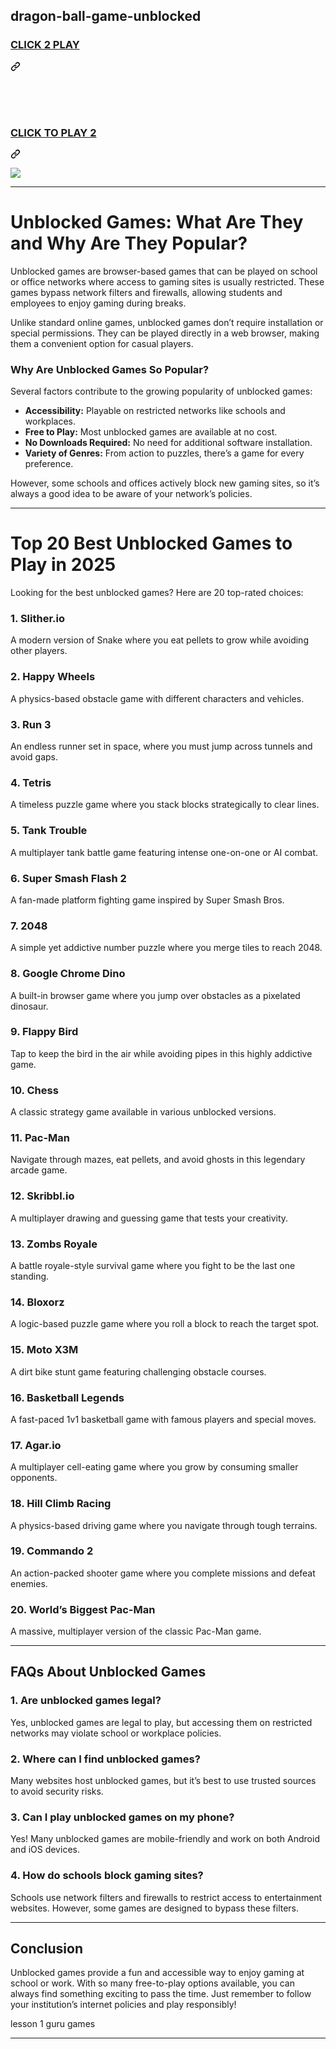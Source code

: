 ## dragon-ball-game-unblocked

<h3 class="heading-element" dir="auto"><a href="https://github-about.blogspot.com/2025/02/skool-games.html" rel="nofollow">CLICK 2 PLAY</a></h3><a id="user-content-click-2-play" class="anchor" aria-label="Permalink: CLICK 2 PLAY" href="#click-2-play"><svg class="octicon octicon-link" viewBox="0 0 16 16" version="1.1" width="16" height="16" aria-hidden="true"><path d="m7.775 3.275 1.25-1.25a3.5 3.5 0 1 1 4.95 4.95l-2.5 2.5a3.5 3.5 0 0 1-4.95 0 .751.751 0 0 1 .018-1.042.751.751 0 0 1 1.042-.018 1.998 1.998 0 0 0 2.83 0l2.5-2.5a2.002 2.002 0 0 0-2.83-2.83l-1.25 1.25a.751.751 0 0 1-1.042-.018.751.751 0 0 1-.018-1.042Zm-4.69 9.64a1.998 1.998 0 0 0 2.83 0l1.25-1.25a.751.751 0 0 1 1.042.018.751.751 0 0 1 .018 1.042l-1.25 1.25a3.5 3.5 0 1 1-4.95-4.95l2.5-2.5a3.5 3.5 0 0 1 4.95 0 .751.751 0 0 1-.018 1.042.751.751 0 0 1-1.042.018 1.998 1.998 0 0 0-2.83 0l-2.5 2.5a1.998 1.998 0 0 0 0 2.83Z"></path></svg></a></div>
<p dir="auto"><br><br><br></p>
<div class="markdown-heading" dir="auto"><h3 class="heading-element" dir="auto">
<p dir="auto"><a href="https://github-about.blogspot.com/2025/02/skool-games.html" rel="nofollow">CLICK TO PLAY 2</a></p>
</h3><a id="user-content-click-to-play-2" class="anchor" aria-label="Permalink: CLICK TO PLAY 2" href="#click-to-play-2"><svg class="octicon octicon-link" viewBox="0 0 16 16" version="1.1" width="16" height="16" aria-hidden="true"><path d="m7.775 3.275 1.25-1.25a3.5 3.5 0 1 1 4.95 4.95l-2.5 2.5a3.5 3.5 0 0 1-4.95 0 .751.751 0 0 1 .018-1.042.751.751 0 0 1 1.042-.018 1.998 1.998 0 0 0 2.83 0l2.5-2.5a2.002 2.002 0 0 0-2.83-2.83l-1.25 1.25a.751.751 0 0 1-1.042-.018.751.751 0 0 1-.018-1.042Zm-4.69 9.64a1.998 1.998 0 0 0 2.83 0l1.25-1.25a.751.751 0 0 1 1.042.018.751.751 0 0 1 .018 1.042l-1.25 1.25a3.5 3.5 0 1 1-4.95-4.95l2.5-2.5a3.5 3.5 0 0 1 4.95 0 .751.751 0 0 1-.018 1.042.751.751 0 0 1-1.042.018 1.998 1.998 0 0 0-2.83 0l-2.5 2.5a1.998 1.998 0 0 0 0 2.83Z"></path></svg></a></div>
<p dir="auto"><a href="https://github-about.blogspot.com/2025/02/skool-games.html" rel="nofollow"><img src="httpss://camo.githubusercontent.com/225fb785fe11fdd6f6e514b30a8b75dbadef3b044ae40c98256b6b4327398176/68747470733a2f2f636c65617263616368652e73746f72652f67616d65732e706e67" data-canonical-src="httpss://clearcache.store/games.png" style="max-width: 100%;"></a></p>

---

# **Unblocked Games: What Are They and Why Are They Popular?**  

Unblocked games are browser-based games that can be played on school or office networks where access to gaming sites is usually restricted. These games bypass network filters and firewalls, allowing students and employees to enjoy gaming during breaks.  

Unlike standard online games, unblocked games don’t require installation or special permissions. They can be played directly in a web browser, making them a convenient option for casual players.  

### **Why Are Unblocked Games So Popular?**  
Several factors contribute to the growing popularity of unblocked games:  

- **Accessibility:** Playable on restricted networks like schools and workplaces.  
- **Free to Play:** Most unblocked games are available at no cost.  
- **No Downloads Required:** No need for additional software installation.  
- **Variety of Genres:** From action to puzzles, there’s a game for every preference.  

However, some schools and offices actively block new gaming sites, so it’s always a good idea to be aware of your network’s policies.  

---

# **Top 20 Best Unblocked Games to Play in 2025**  

Looking for the best unblocked games? Here are 20 top-rated choices:  

### **1. Slither.io**  
A modern version of Snake where you eat pellets to grow while avoiding other players.  

### **2. Happy Wheels**  
A physics-based obstacle game with different characters and vehicles.  

### **3. Run 3**  
An endless runner set in space, where you must jump across tunnels and avoid gaps.  

### **4. Tetris**  
A timeless puzzle game where you stack blocks strategically to clear lines.  

### **5. Tank Trouble**  
A multiplayer tank battle game featuring intense one-on-one or AI combat.  

### **6. Super Smash Flash 2**  
A fan-made platform fighting game inspired by Super Smash Bros.  

### **7. 2048**  
A simple yet addictive number puzzle where you merge tiles to reach 2048.  

### **8. Google Chrome Dino**  
A built-in browser game where you jump over obstacles as a pixelated dinosaur.  

### **9. Flappy Bird**  
Tap to keep the bird in the air while avoiding pipes in this highly addictive game.  

### **10. Chess**  
A classic strategy game available in various unblocked versions.  

### **11. Pac-Man**  
Navigate through mazes, eat pellets, and avoid ghosts in this legendary arcade game.  

### **12. Skribbl.io**  
A multiplayer drawing and guessing game that tests your creativity.  

### **13. Zombs Royale**  
A battle royale-style survival game where you fight to be the last one standing.  

### **14. Bloxorz**  
A logic-based puzzle game where you roll a block to reach the target spot.  

### **15. Moto X3M**  
A dirt bike stunt game featuring challenging obstacle courses.  

### **16. Basketball Legends**  
A fast-paced 1v1 basketball game with famous players and special moves.  

### **17. Agar.io**  
A multiplayer cell-eating game where you grow by consuming smaller opponents.  

### **18. Hill Climb Racing**  
A physics-based driving game where you navigate through tough terrains.  

### **19. Commando 2**  
An action-packed shooter game where you complete missions and defeat enemies.  

### **20. World’s Biggest Pac-Man**  
A massive, multiplayer version of the classic Pac-Man game.  

---

## **FAQs About Unblocked Games**  

### **1. Are unblocked games legal?**  
Yes, unblocked games are legal to play, but accessing them on restricted networks may violate school or workplace policies.  

### **2. Where can I find unblocked games?**  
Many websites host unblocked games, but it’s best to use trusted sources to avoid security risks.  

### **3. Can I play unblocked games on my phone?**  
Yes! Many unblocked games are mobile-friendly and work on both Android and iOS devices.  

### **4. How do schools block gaming sites?**  
Schools use network filters and firewalls to restrict access to entertainment websites. However, some games are designed to bypass these filters.  

---

## **Conclusion**  
Unblocked games provide a fun and accessible way to enjoy gaming at school or work. With so many free-to-play options available, you can always find something exciting to pass the time. Just remember to follow your institution’s internet policies and play responsibly!  

lesson 1 guru games

---